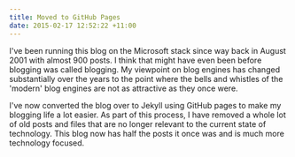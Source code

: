 ```yaml
---
title: Moved to GitHub Pages
date: 2015-02-17 12:52:22 +11:00
---
```


I've been running this blog on the Microsoft stack since way back in August 2001 with almost 900 posts. I think that might have even been before blogging was called blogging. My viewpoint on blog engines has changed substantially over the years to the point where the bells and whistles of the 'modern' blog engines are not as attractive as they once were.

I've now converted the blog over to Jekyll using GitHub pages to make my blogging life a lot easier. As part of this process, I have removed a whole lot of old posts and files that are no longer relevant to the current state of technology. This blog now has half the posts it once was and is much more technology focused.
